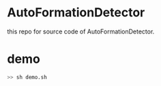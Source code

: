# AutoFormationDetector
this repo for source code of AutoFormationDetector.

# demo
```bash
>> sh demo.sh
```
